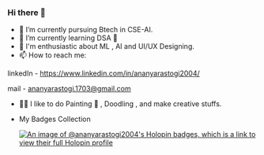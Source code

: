 ### Hi there 👋

- 🔭 I’m currently pursuing Btech in CSE-AI. 
- 🌱 I’m currently learning DSA 🤯
- 👯 I'm enthusiastic about ML , AI and UI/UX Designing.
- 📫 How to reach me:

linkedIn - https://www.linkedin.com/in/ananyarastogi2004/

 mail - ananyarastogi.1703@gmail.com
- 👩‍🎨 I like to do Painting 🎨 , Doodling , and make creative stuffs.

- My Badges Collection
  
  [![An image of @ananyarastogi2004's Holopin badges, which is a link to view their full Holopin profile](https://holopin.me/ananyarastogi2004)](https://holopin.io/@ananyarastogi2004)

